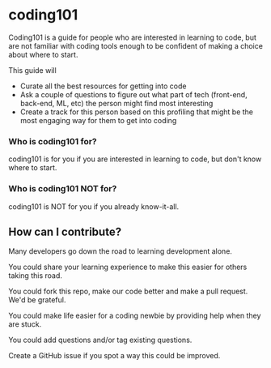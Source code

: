 # coding101

Coding101 is a guide for people who are interested in learning to code, but are not familiar with coding tools enough to be confident of making a choice about where to start.

This guide will

- Curate all the best resources for getting into code
- Ask a couple of questions to figure out what part of tech (front-end, back-end, ML, etc) the person might find most interesting
- Create a track for this person based on this profiling that might be the most engaging way for them to get into coding

### Who is coding101 for?

coding101 is for you if you are interested in learning to code, but don't know where to start.

### Who is coding101 NOT for?

coding101 is NOT for you if you already know-it-all.

## How can I contribute?

Many developers go down the road to learning development alone. 

You could share your learning experience to make this easier for others taking this road.

You could fork this repo, make our code better and make a pull request. We'd be grateful.

You could make life easier for a coding newbie by providing help when they are stuck.

You could add questions and/or tag existing questions.

Create a GitHub issue if you spot a way this could be improved.